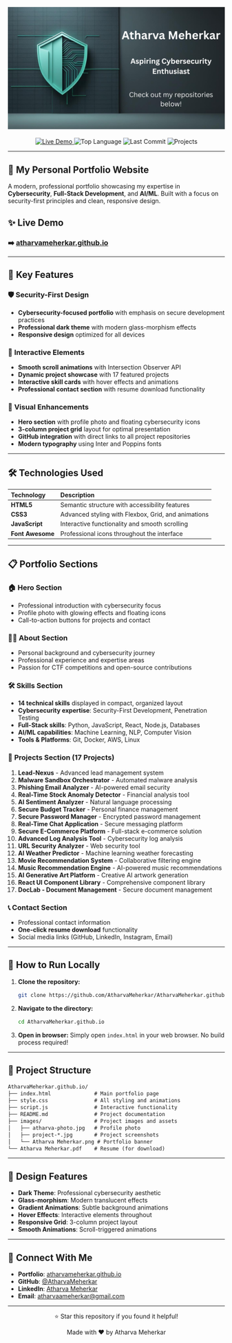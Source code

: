 <div align="center">
  <img src="Atharva Meherkar.png" alt="Atharva Meherkar Portfolio Banner"/>
</div>
<br>

<div align="center">
  <a href="https://atharvameherkar.github.io/">
    <img src="https://img.shields.io/badge/status-live-brightgreen?style=for-the-badge" alt="Live Demo"/>
  </a>
  <img src="https://img.shields.io/github/languages/top/AtharvaMeherkar/AtharvaMeherkar.github.io?style=for-the-badge" alt="Top Language"/>
  <img src="https://img.shields.io/github/last-commit/AtharvaMeherkar/AtharvaMeherkar.github.io?style=for-the-badge&color=blue" alt="Last Commit"/>
  <img src="https://img.shields.io/badge/Projects-17-blue?style=for-the-badge" alt="Projects"/>
</div>

---

## 🚀 My Personal Portfolio Website

A modern, professional portfolio showcasing my expertise in **Cybersecurity**, **Full-Stack Development**, and **AI/ML**. Built with a focus on security-first principles and clean, responsive design.

## ✨ Live Demo

### ➡️ [**atharvameherkar.github.io**](https://atharvameherkar.github.io/)

---

## 🎯 Key Features

### 🛡️ **Security-First Design**

- **Cybersecurity-focused portfolio** with emphasis on secure development practices
- **Professional dark theme** with modern glass-morphism effects
- **Responsive design** optimized for all devices

### 📱 **Interactive Elements**

- **Smooth scroll animations** with Intersection Observer API
- **Dynamic project showcase** with 17 featured projects
- **Interactive skill cards** with hover effects and animations
- **Professional contact section** with resume download functionality

### 🎨 **Visual Enhancements**

- **Hero section** with profile photo and floating cybersecurity icons
- **3-column project grid** layout for optimal presentation
- **GitHub integration** with direct links to all project repositories
- **Modern typography** using Inter and Poppins fonts

---

## 🛠️ Technologies Used

| Technology       | Description                                         |
| :--------------- | :-------------------------------------------------- |
| **HTML5**        | Semantic structure with accessibility features      |
| **CSS3**         | Advanced styling with Flexbox, Grid, and animations |
| **JavaScript**   | Interactive functionality and smooth scrolling      |
| **Font Awesome** | Professional icons throughout the interface         |

---

## 📋 Portfolio Sections

### 🏠 **Hero Section**

- Professional introduction with cybersecurity focus
- Profile photo with glowing effects and floating icons
- Call-to-action buttons for projects and contact

### 👨‍💻 **About Section**

- Personal background and cybersecurity journey
- Professional experience and expertise areas
- Passion for CTF competitions and open-source contributions

### 🛠️ **Skills Section**

- **14 technical skills** displayed in compact, organized layout
- **Cybersecurity expertise**: Security-First Development, Penetration Testing
- **Full-Stack skills**: Python, JavaScript, React, Node.js, Databases
- **AI/ML capabilities**: Machine Learning, NLP, Computer Vision
- **Tools & Platforms**: Git, Docker, AWS, Linux

### 🚀 **Projects Section (17 Projects)**

1. **Lead-Nexus** - Advanced lead management system
2. **Malware Sandbox Orchestrator** - Automated malware analysis
3. **Phishing Email Analyzer** - AI-powered email security
4. **Real-Time Stock Anomaly Detector** - Financial analysis tool
5. **AI Sentiment Analyzer** - Natural language processing
6. **Secure Budget Tracker** - Personal finance management
7. **Secure Password Manager** - Encrypted password management
8. **Real-Time Chat Application** - Secure messaging platform
9. **Secure E-Commerce Platform** - Full-stack e-commerce solution
10. **Advanced Log Analysis Tool** - Cybersecurity log analysis
11. **URL Security Analyzer** - Web security tool
12. **AI Weather Predictor** - Machine learning weather forecasting
13. **Movie Recommendation System** - Collaborative filtering engine
14. **Music Recommendation Engine** - AI-powered music recommendations
15. **AI Generative Art Platform** - Creative AI artwork generation
16. **React UI Component Library** - Comprehensive component library
17. **DocLab - Document Management** - Secure document management

### 📞 **Contact Section**

- Professional contact information
- **One-click resume download** functionality
- Social media links (GitHub, LinkedIn, Instagram, Email)

---

## 🚀 How to Run Locally

1. **Clone the repository:**

   ```bash
   git clone https://github.com/AtharvaMeherkar/AtharvaMeherkar.github.io.git
   ```

2. **Navigate to the directory:**

   ```bash
   cd AtharvaMeherkar.github.io
   ```

3. **Open in browser:**
   Simply open `index.html` in your web browser. No build process required!

---

## 📁 Project Structure

```
AtharvaMeherkar.github.io/
├── index.html              # Main portfolio page
├── style.css               # All styling and animations
├── script.js               # Interactive functionality
├── README.md               # Project documentation
├── images/                 # Project images and assets
│   ├── atharva-photo.jpg   # Profile photo
│   ├── project-*.jpg       # Project screenshots
│   └── Atharva Meherkar.png # Portfolio banner
└── Atharva Meherkar.pdf    # Resume (for download)
```

---

## 🎨 Design Features

- **Dark Theme**: Professional cybersecurity aesthetic
- **Glass-morphism**: Modern translucent effects
- **Gradient Animations**: Subtle background animations
- **Hover Effects**: Interactive elements throughout
- **Responsive Grid**: 3-column project layout
- **Smooth Animations**: Scroll-triggered animations

---

## 🔗 Connect With Me

- **Portfolio**: [atharvameherkar.github.io](https://atharvameherkar.github.io/)
- **GitHub**: [@AtharvaMeherkar](https://github.com/AtharvaMeherkar)
- **LinkedIn**: [Atharva Meherkar](https://www.linkedin.com/in/atharva-meherkar-16119a328/)
- **Email**: atharvaameherkar@gmail.com

---

<div align="center">
  <p>⭐ Star this repository if you found it helpful!</p>
  <p>Made with ❤️ by Atharva Meherkar</p>
</div>
